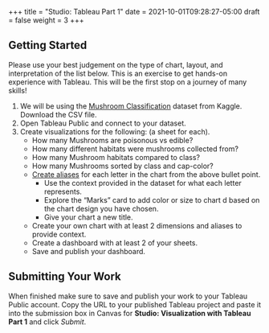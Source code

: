 +++
title = "Studio: Tableau Part 1"
date = 2021-10-01T09:28:27-05:00
draft = false
weight = 3
+++

## Getting Started

Please use your best judgement on the type of chart, layout, and interpretation of the list below. This is an exercise to get hands-on experience with Tableau. This will be the first stop on a journey of many skills!

1. We will be using the [Mushroom Classification](https://www.kaggle.com/datasets/uciml/mushroom-classification) dataset from Kaggle.  Download the CSV file.
1. Open Tableau Public and connect to your dataset.  
1. Create visualizations for the following:  (a sheet for each).
    - How many Mushrooms are poisonous vs edible?
    - How many different habitats were mushrooms collected from?
    - How many Mushroom habitats compared to class?
    - How many Mushrooms sorted by class and cap-color?
    - [Create aliases](https://help.tableau.com/current/pro/desktop/en-us/datafields_fieldproperties_aliases_ex1editing.htm) for each letter in the chart from the above bullet point.
      - Use the context provided in the dataset for what each letter represents.
      - Explore the “Marks” card to add color or size to chart d based on the chart design you have chosen.
      - Give your chart a new title.
   - Create your own chart with at least 2 dimensions and aliases to provide context.
   - Create a dashboard with at least 2 of your sheets.
   - Save and publish your dashboard.  

## Submitting Your Work

When finished make sure to save and publish your work to your Tableau Public account. Copy the URL to your published Tableau project and paste it into the submission box in 
Canvas for **Studio: Visualization with Tableau Part 1** and click *Submit*.